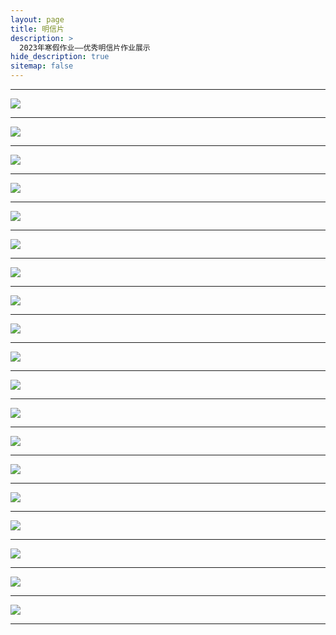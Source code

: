 ```yaml
---
layout: page
title: 明信片
description: >
  2023年寒假作业——优秀明信片作业展示
hide_description: true
sitemap: false
---
```


---

![](../assets/img/bio/2023-winter/postcard/1.jpg)

---

![](../assets/img/bio/2023-winter/postcard/2.jpg)

---

![](../assets/img/bio/2023-winter/postcard/3.jpg)

---

![](../assets/img/bio/2023-winter/postcard/4.jpg)

---

![](../assets/img/bio/2023-winter/postcard/5.jpg)

---

![](../assets/img/bio/2023-winter/postcard/6.jpg)

---

![](../assets/img/bio/2023-winter/postcard/7.jpg)

---

![](../assets/img/bio/2023-winter/postcard/8.jpg)

---

![](../assets/img/bio/2023-winter/postcard/9.jpg)

---

![](../assets/img/bio/2023-winter/postcard/10.jpg)

---

![](../assets/img/bio/2023-winter/postcard/11.jpg)

---

![](../assets/img/bio/2023-winter/postcard/12.jpg)

---

![](../assets/img/bio/2023-winter/postcard/13.jpg)

---

![](../assets/img/bio/2023-winter/postcard/14.jpg)

---

![](../assets/img/bio/2023-winter/postcard/15.jpg)

---

![](../assets/img/bio/2023-winter/postcard/16.jpg)

---

![](../assets/img/bio/2023-winter/postcard/17.jpg)

---

![](../assets/img/bio/2023-winter/postcard/18.jpg)

---

![](../assets/img/bio/2023-winter/postcard/19.jpg)

---
